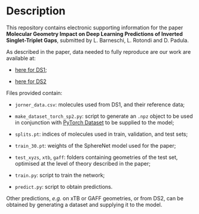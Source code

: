 Description
===========
This repository contains electronic supporting information for the paper
**Molecular Geometry Impact on Deep Learning Predictions of Inverted
Singlet-Triplet Gaps**, submitted by L. Barneschi, L. Rotondi and D. Padula.

As described in the paper, data needed to fully reproduce are our work are
available at:

- [here for DS1](https://github.com/kjelljorner/ppp-invest/);

- [here for DS2](https://github.com/dpadula85/IST_screening)

Files provided contain:

- `jorner_data.csv`: molecules used from DS1, and their reference data;

- `make_dataset_torch_sp2.py`: script to generate an `.npz` object to be
used in conjunction with [PyTorch Dataset](https://pytorch.org/tutorials/beginner/basics/data_tutorial.html)
to be supplied to the model;

- `splits.pt`: indices of molecules used in train, validation, and test sets;

- `train_30.pt`: weights of the SphereNet model used for the paper;

- `test_xyzs`, `xtb`, `gaff`: folders containing geometries  of the test set,
optimised at the level of theory described in the paper;

- `train.py`: script to train the network;

- `predict.py`: script to obtain predictions.

Other predictions, _e.g._ on xTB or GAFF geometries, or from DS2, can be
obtained by generating a dataset and supplying it to the model.
